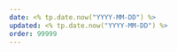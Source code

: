 ```yaml
---
date: <% tp.date.now("YYYY-MM-DD") %>
updated: <% tp.date.now("YYYY-MM-DD") %>
order: 99999
---
```

